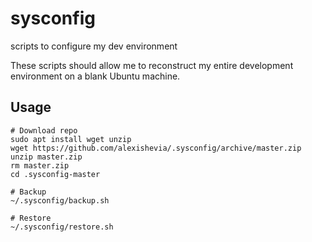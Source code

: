 # sysconfig
scripts to configure my dev environment

These scripts should allow me to reconstruct my entire development environment on a blank Ubuntu machine.

## Usage
```
# Download repo
sudo apt install wget unzip
wget https://github.com/alexishevia/.sysconfig/archive/master.zip
unzip master.zip
rm master.zip
cd .sysconfig-master

# Backup
~/.sysconfig/backup.sh

# Restore
~/.sysconfig/restore.sh
```
